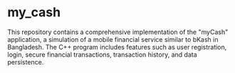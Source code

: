 # my_cash
This repository contains a comprehensive implementation of the "myCash" application, a simulation of a mobile financial service similar to bKash in Bangladesh. The C++ program includes features such as user registration, login, secure financial transactions, transaction history, and data persistence.
